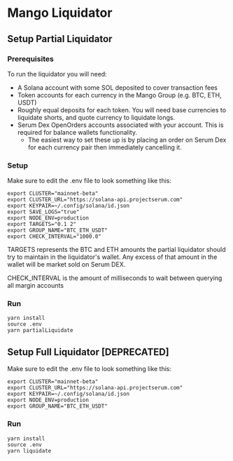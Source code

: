 # Mango Liquidator

## Setup Partial Liquidator
### Prerequisites
To run the liquidator you will need:
* A Solana account with some SOL deposited to cover transaction fees
* Token accounts for each currency in the Mango Group (e.g. BTC, ETH, USDT)
* Roughly equal deposits for each token. You will need base currencies to liquidate shorts, and quote currency to liquidate longs.
* Serum Dex OpenOrders accounts associated with your account. This is required for balance wallets functionality.
  * The easiest way to set these up is by placing an order on Serum Dex for each currency pair then immediately cancelling it.
### Setup
Make sure to edit the .env file to look something like this:
```
export CLUSTER="mainnet-beta"
export CLUSTER_URL="https://solana-api.projectserum.com"
export KEYPAIR=~/.config/solana/id.json
export SAVE_LOGS="true"
export NODE_ENV=production
export TARGETS="0.1 2"
export GROUP_NAME="BTC_ETH_USDT"
export CHECK_INTERVAL="1000.0"
```

TARGETS represents the BTC and ETH amounts the partial liquidator should try to maintain
in the liquidator's wallet. Any excess of that amount in the wallet will be market sold on Serum DEX.

CHECK_INTERVAL is the amount of milliseconds to wait between querying all margin accounts

### Run
```
yarn install
source .env
yarn partialLiquidate
```

## Setup Full Liquidator [DEPRECATED]
Make sure to edit the .env file to look something like this:
```
export CLUSTER="mainnet-beta"
export CLUSTER_URL="https://solana-api.projectserum.com"
export KEYPAIR=~/.config/solana/id.json
export NODE_ENV=production
export GROUP_NAME="BTC_ETH_USDT"
```

### Run
```
yarn install
source .env
yarn liquidate
```
